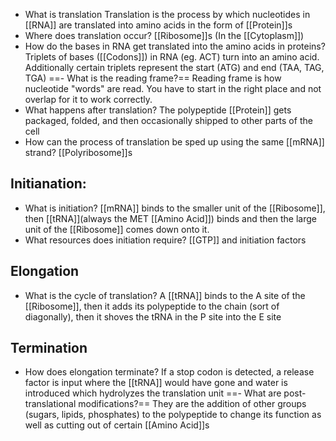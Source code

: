 - What is translation
	Translation is the process by which nucleotides in [[RNA]] are translated into amino acids in the form of [[Protein]]s
- Where does translation occur?
	[[Ribosome]]s (In the [[Cytoplasm]])
-   How do the bases in RNA get translated into the amino acids in proteins?
    Triplets of bases ([[Codons]]) in RNA (eg. ACT) turn into an amino acid. Additionally certain triplets represent the start (ATG) and end (TAA, TAG, TGA)
==- What is the reading frame?==
	Reading frame is how nucleotide "words" are read. You have to start in the right place and not overlap for it to work correctly.
- What happens after translation?
	The polypeptide [[Protein]] gets packaged, folded, and then occasionally shipped to other parts of the cell
- How can the process of translation be sped up using the same [[mRNA]] strand?
	[[Polyribosome]]s

## Initianation:
- What is initiation?
	[[mRNA]] binds to the smaller unit of the [[Ribosome]], then [[tRNA]](always the MET [[Amino Acid]]) binds and then the large unit  of the [[Ribosome]] comes down onto it. 
- What resources does initiation require?
	[[GTP]] and initiation factors

## Elongation
- What is the cycle of translation?
	A [[tRNA]] binds to the A site of the [[Ribosome]], then it adds its polypeptide to the chain (sort of diagonally), then it shoves the tRNA in the P site into the E site

## Termination
- How does elongation terminate?
	If a stop codon is detected, a release factor is input where the [[tRNA]] would have gone and water is introduced which hydrolyzes the translation unit
==- What are post-translational modifications?==
	They are the addition of other groups (sugars, lipids, phosphates) to the polypeptide to change its function as well as cutting out of certain [[Amino Acid]]s